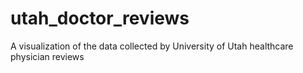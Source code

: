 # utah_doctor_reviews
A visualization of the data collected by University of Utah healthcare physician reviews
